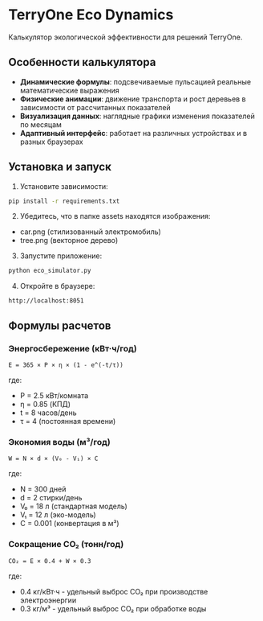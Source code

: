 # TerryOne Eco Dynamics

Калькулятор экологической эффективности для решений TerryOne.

## Особенности калькулятора

- **Динамические формулы**: подсвечиваемые пульсацией реальные математические выражения
- **Физические анимации**: движение транспорта и рост деревьев в зависимости от рассчитанных показателей
- **Визуализация данных**: наглядные графики изменения показателей по месяцам
- **Адаптивный интерфейс**: работает на различных устройствах и в разных браузерах

## Установка и запуск

1. Установите зависимости:
```bash
pip install -r requirements.txt
```

2. Убедитесь, что в папке assets находятся изображения:
- car.png (стилизованный электромобиль)
- tree.png (векторное дерево)

3. Запустите приложение:
```bash
python eco_simulator.py
```

4. Откройте в браузере:
```
http://localhost:8051
```

## Формулы расчетов

### Энергосбережение (кВт·ч/год)
```
E = 365 × P × η × (1 - e^(-t/τ))
```
где:
- P = 2.5 кВт/комната
- η = 0.85 (КПД)
- t = 8 часов/день
- τ = 4 (постоянная времени)

### Экономия воды (м³/год)
```
W = N × d × (V₀ - V₁) × C
```
где:
- N = 300 дней
- d = 2 стирки/день
- V₀ = 18 л (стандартная модель)
- V₁ = 12 л (эко-модель)
- C = 0.001 (конвертация в м³)

### Сокращение CO₂ (тонн/год)
```
CO₂ = E × 0.4 + W × 0.3
```
где:
- 0.4 кг/кВт·ч - удельный выброс CO₂ при производстве электроэнергии
- 0.3 кг/м³ - удельный выброс CO₂ при обработке воды 